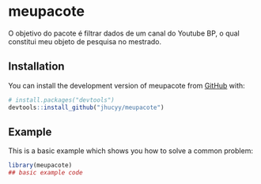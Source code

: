 
# meupacote

<!-- badges: start -->
<!-- badges: end -->

O objetivo do pacote é filtrar dados de um canal do Youtube BP, o qual constitui meu objeto de pesquisa no mestrado.

## Installation

You can install the development version of meupacote from [GitHub](https://github.com/) with:

``` r
# install.packages("devtools")
devtools::install_github("jhucyy/meupacote")
```

## Example

This is a basic example which shows you how to solve a common problem:

``` r
library(meupacote)
## basic example code
```

